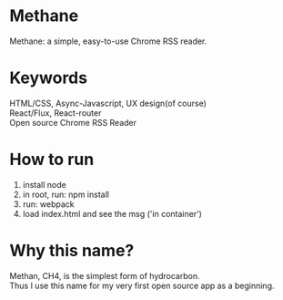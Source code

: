 # Methane
Methane: a simple, easy-to-use Chrome RSS reader.
# Keywords
HTML/CSS, Async-Javascript, UX design(of course)<br>
React/Flux, React-router<br>
Open source Chrome RSS Reader<br>
# How to run
1. install node
2. in root, run: npm install
3. run: webpack
4. load index.html and see the msg ('in container')
# Why this name?
Methan, CH4, is the simplest form of hydrocarbon.<br>
Thus I use this name for my very first open source app as a beginning.
